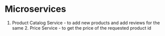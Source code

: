 # Microservices
1. Product Catalog Service - to add new products and add reviews for the same 2. Price Service - to get the price of the requested product id
